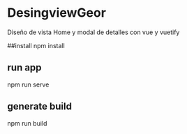 # DesingviewGeor
Diseño de vista Home y modal de detalles con vue y vuetify

##install
npm install

## run app

npm run serve

## generate build

npm run build
